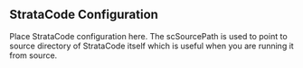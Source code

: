 ## StrataCode Configuration

Place StrataCode configuration here.  The scSourcePath is used to point to
source directory of StrataCode itself which is useful when you are running
it from source. 
